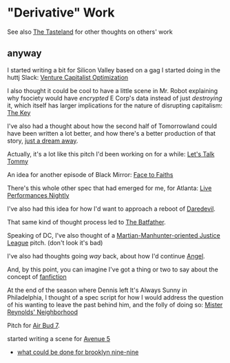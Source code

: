 # "Derivative" Work

See also [The Tasteland](6661cd90-c9a6-4f7a-97cc-3eb47f9dee2e.md) for other thoughts on others' work

## anyway

I started writing a bit for Silicon Valley based on a gag I started doing in the huttj Slack: [Venture Capitalist Optimization](268d627c-9d31-4f83-9a46-cee4b859e2c7.md)

I also thought it could be cool to have a little scene in Mr. Robot explaining why fsociety would have *encrypted* E Corp's data instead of just *destroying* it, which itself has larger implications for the nature of disrupting capitalism: [The Key](952f9c8d-fccb-4768-a861-a07bbdf6cc94.md)

I've also had a thought about how the second half of Tomorrowland could have been written a lot better, and how there's a better production of that story, [just a dream away](984a0787-bd4f-4b17-9ae1-0c701fb55d29.md).

Actually, it's a lot like this pitch I'd been working on for a while: [Let's Talk Tommy](79bc9e10-20c9-4399-8710-6aecea123ef2.md)

An idea for another episode of Black Mirror: [Face to Faiths](a0976547-6125-4325-9df2-d2414ac033bd.md)

There's this whole other spec that had emerged for me, for Atlanta: [Live Performances Nightly](c283d42c-af1b-4f8c-8cfc-d88eb4e809e5.md)

I've also had this idea for how I'd want to approach a reboot of [Daredevil](1e507445-564d-4766-8028-72c34f1da075.md).

That same kind of thought process led to [The Batfather](52338376-2a3d-427a-9dc2-7f4f35ba013b.md).

Speaking of DC, I've also thought of a [Martian-Manhunter-oriented Justice League](30fcf2ad-4b00-40ee-9ea0-19207b07a063.md) pitch. (don't look it's bad)

I've also had thoughts going *way* back, about how I'd continue [Angel](d3e708f2-8f7e-42c0-8da0-3d73c3776e05.md).

And, by this point, you can imagine I've got a thing or two to say about the concept of [fanfiction](bd72f20b-397c-4908-9112-1a86e073c492.md)

At the end of the season where Dennis left It's Always Sunny in Philadelphia, I thought of a spec script for how I would address the question of his wanting to leave the past behind him, and the folly of doing so: [Mister Reynolds' Neighborhood](412ca4e1-f349-4af1-87b2-eb7eea820295.md)

Pitch for [Air Bud 7](d553f3fa-6cd8-4571-9d2d-79d30e64bfee.md).

started writing a scene for [Avenue 5](d0678958-aa22-4c87-a1d0-4c2ecbada381.md)

- [what could be done for brooklyn nine-nine](e1818ba4-60f3-4282-9241-02fb102d8d0b.md)
